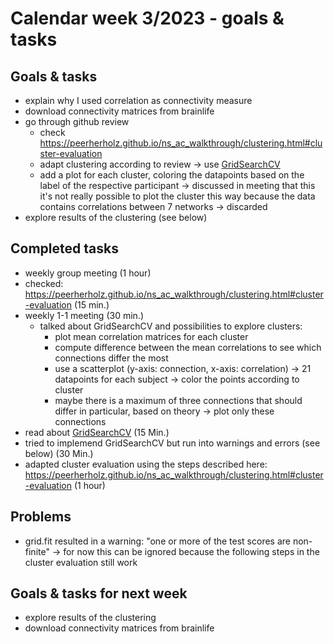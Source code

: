 # Calendar week 3/2023 - goals & tasks

## Goals & tasks
- explain why I used correlation as connectivity measure
- download connectivity matrices from brainlife 
- go through github review
    - check https://peerherholz.github.io/ns_ac_walkthrough/clustering.html#cluster-evaluation
    - adapt clustering according to review -> use [GridSearchCV](https://scikit-learn.org/stable/modules/generated/sklearn.model_selection.GridSearchCV.html)
    - add a plot for each cluster, coloring the datapoints based on the label of the respective participant 
        -> discussed in meeting that this it's not really possible to plot the cluster this way because the data contains correlations between 7 networks -> discarded
- explore results of the clustering (see below)



## Completed tasks
- weekly group meeting (1 hour)
- checked: https://peerherholz.github.io/ns_ac_walkthrough/clustering.html#cluster-evaluation (15 min.)
- weekly 1-1 meeting (30 min.)
    - talked about GridSearchCV and possibilities to explore clusters:
        - plot mean correlation matrices for each cluster
        - compute difference between the mean correlations to see which connections differ the most
        - use a scatterplot (y-axis: connection, x-axis: correlation) -> 21 datapoints for each subject -> color the points according to cluster
        - maybe there is a maximum of three connections that should differ in particular, based on theory -> plot only these connections 
- read about [GridSearchCV](https://scikit-learn.org/stable/modules/generated/sklearn.model_selection.GridSearchCV.html) (15 Min.)
- tried to implemend GridSearchCV but run into warnings and errors (see below) (30 Min.)
- adapted cluster evaluation using the steps described here: https://peerherholz.github.io/ns_ac_walkthrough/clustering.html#cluster-evaluation (1 hour)


## Problems
- grid.fit resulted in a warning: "one or more of the test scores are non-finite"
    -> for now this can be ignored because the following steps in the cluster evaluation still work

## Goals & tasks for next week
- explore results of the clustering
- download connectivity matrices from brainlife
